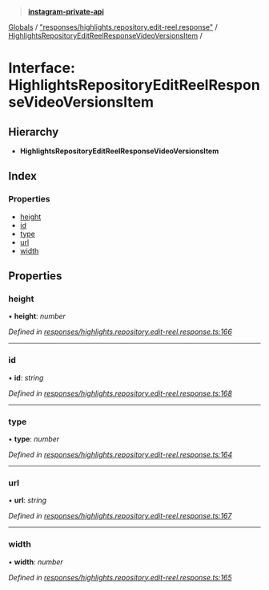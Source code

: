 > **[instagram-private-api](../README.md)**

[Globals](../README.md) / ["responses/highlights.repository.edit-reel.response"](../modules/_responses_highlights_repository_edit_reel_response_.md) / [HighlightsRepositoryEditReelResponseVideoVersionsItem](_responses_highlights_repository_edit_reel_response_.highlightsrepositoryeditreelresponsevideoversionsitem.md) /

# Interface: HighlightsRepositoryEditReelResponseVideoVersionsItem

## Hierarchy

* **HighlightsRepositoryEditReelResponseVideoVersionsItem**

## Index

### Properties

* [height](_responses_highlights_repository_edit_reel_response_.highlightsrepositoryeditreelresponsevideoversionsitem.md#height)
* [id](_responses_highlights_repository_edit_reel_response_.highlightsrepositoryeditreelresponsevideoversionsitem.md#id)
* [type](_responses_highlights_repository_edit_reel_response_.highlightsrepositoryeditreelresponsevideoversionsitem.md#type)
* [url](_responses_highlights_repository_edit_reel_response_.highlightsrepositoryeditreelresponsevideoversionsitem.md#url)
* [width](_responses_highlights_repository_edit_reel_response_.highlightsrepositoryeditreelresponsevideoversionsitem.md#width)

## Properties

###  height

• **height**: *number*

*Defined in [responses/highlights.repository.edit-reel.response.ts:166](https://github.com/dilame/instagram-private-api/blob/e9c516c/src/responses/highlights.repository.edit-reel.response.ts#L166)*

___

###  id

• **id**: *string*

*Defined in [responses/highlights.repository.edit-reel.response.ts:168](https://github.com/dilame/instagram-private-api/blob/e9c516c/src/responses/highlights.repository.edit-reel.response.ts#L168)*

___

###  type

• **type**: *number*

*Defined in [responses/highlights.repository.edit-reel.response.ts:164](https://github.com/dilame/instagram-private-api/blob/e9c516c/src/responses/highlights.repository.edit-reel.response.ts#L164)*

___

###  url

• **url**: *string*

*Defined in [responses/highlights.repository.edit-reel.response.ts:167](https://github.com/dilame/instagram-private-api/blob/e9c516c/src/responses/highlights.repository.edit-reel.response.ts#L167)*

___

###  width

• **width**: *number*

*Defined in [responses/highlights.repository.edit-reel.response.ts:165](https://github.com/dilame/instagram-private-api/blob/e9c516c/src/responses/highlights.repository.edit-reel.response.ts#L165)*
